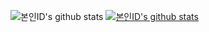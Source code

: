 ![본인ID's github stats](https://github-readme-stats.vercel.app/api?username=heedd&show_icons=true)
[![본인ID's github stats](https://github-readme-stats.vercel.app/api/top-langs/?username=heedd&show_icons=true&hide_border=true&title_color=004386&icon_color=004386&layout=compact)](https://github.com/heedd)
